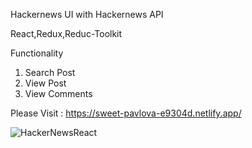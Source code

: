 Hackernews UI with Hackernews API

React,Redux,Reduc-Toolkit

Functionality 

  1. Search Post
  2. View Post
  3. View Comments

Please Visit : https://sweet-pavlova-e9304d.netlify.app/

![HackerNewsReact](https://user-images.githubusercontent.com/8166149/213906562-1fa9f914-cd99-4e97-b8f3-846c4466c8b2.png)
